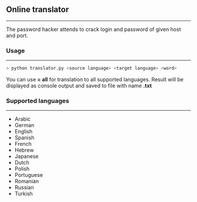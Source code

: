
## Online translator
---
The password hacker attends to crack login and password of given host and port.
### Usage
---
```sh
> python translator.py <source language> <target language> <word>
```
You can use **<target language> = all** for translation to all supported languages.
Result will be displayed as console output and saved to file with name **<word>.txt**
### Supported languages
---
* Arabic
* German
* English
* Spanish
* French
* Hebrew
* Japanese
* Dutch
* Polish
* Portuguese
* Romanian
* Russian
* Turkish